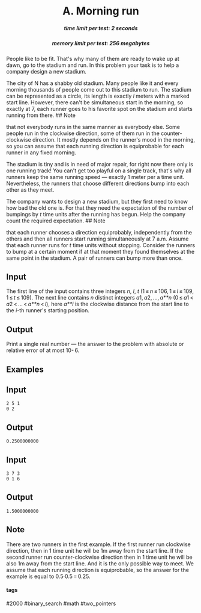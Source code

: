 <h1 style='text-align: center;'> A. Morning run</h1>

<h5 style='text-align: center;'>time limit per test: 2 seconds</h5>
<h5 style='text-align: center;'>memory limit per test: 256 megabytes</h5>

People like to be fit. That's why many of them are ready to wake up at dawn, go to the stadium and run. In this problem your task is to help a company design a new stadium. 

The city of N has a shabby old stadium. Many people like it and every morning thousands of people come out to this stadium to run. The stadium can be represented as a circle, its length is exactly *l* meters with a marked start line. However, there can't be simultaneous start in the morning, so exactly at 7, each runner goes to his favorite spot on the stadium and starts running from there. ## Note

 that not everybody runs in the same manner as everybody else. Some people run in the clockwise direction, some of them run in the counter-clockwise direction. It mostly depends on the runner's mood in the morning, so you can assume that each running direction is equiprobable for each runner in any fixed morning. 

The stadium is tiny and is in need of major repair, for right now there only is one running track! You can't get too playful on a single track, that's why all runners keep the same running speed — exactly 1 meter per a time unit. Nevertheless, the runners that choose different directions bump into each other as they meet. 

The company wants to design a new stadium, but they first need to know how bad the old one is. For that they need the expectation of the number of bumpings by *t* time units after the running has begun. Help the company count the required expectation. ## Note

 that each runner chooses a direction equiprobably, independently from the others and then all runners start running simultaneously at 7 a.m. Assume that each runner runs for *t* time units without stopping. Consider the runners to bump at a certain moment if at that moment they found themselves at the same point in the stadium. A pair of runners can bump more than once.

## Input

The first line of the input contains three integers *n*, *l*, *t* (1 ≤ *n* ≤ 106, 1 ≤ *l* ≤ 109, 1 ≤ *t* ≤ 109). The next line contains *n* distinct integers *a*1, *a*2, ..., *a**n* (0 ≤ *a*1 < *a*2 < ... < *a**n* < *l*), here *a**i* is the clockwise distance from the start line to the *i*-th runner's starting position.

## Output

Print a single real number — the answer to the problem with absolute or relative error of at most 10- 6.

## Examples

## Input


```
2 5 1  
0 2  

```
## Output


```
0.2500000000  

```
## Input


```
3 7 3  
0 1 6  

```
## Output


```
1.5000000000  

```
## Note

There are two runners in the first example. If the first runner run clockwise direction, then in 1 time unit he will be 1m away from the start line. If the second runner run counter-clockwise direction then in 1 time unit he will be also 1m away from the start line. And it is the only possible way to meet. We assume that each running direction is equiprobable, so the answer for the example is equal to 0.5·0.5 = 0.25.



#### tags 

#2000 #binary_search #math #two_pointers 